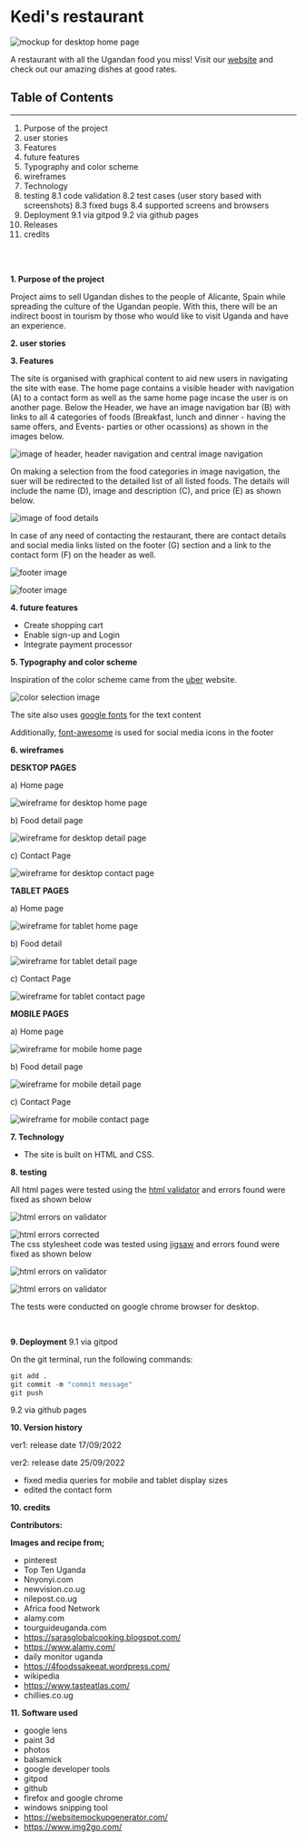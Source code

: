 **<h1>Kedi's restaurant</h1>**
![mockup for desktop home page](./assets/images/project-design/stories/mockup.png)

A restaurant with all the Ugandan food you miss!
Visit our [website](https://kedi1991.github.io/project01/) and check out our amazing dishes at good rates.

**<h2>Table of Contents</h2>**
<hr>

1. Purpose of the project
2. user stories
3. Features
4. future features
5. Typography and color scheme
6. wireframes
7. Technology
8. testing
   8.1 code validation
   8.2 test cases (user story based with screenshots)
   8.3 fixed bugs
   8.4 supported screens and browsers
9. Deployment
   9.1 via gitpod
   9.2 via github pages
10. Releases
11. credits
<br>
<br>

**1. Purpose of the project**

Project aims to sell Ugandan dishes to the people of Alicante, Spain while spreading the culture of the Ugandan people. With this, there will be an indirect boost in tourism by those who would like to visit Uganda and have an experience.

**2. user stories**


**3. Features**

The site is organised with graphical content to aid new users in navigating the site with ease.
The home page contains a visible header with navigation (A) to a contact form as well as the same home page incase the user is on another page. Below the Header, we have an image navigation bar (B) with links to all 4 categories of foods (Breakfast, lunch and dinner - having the same offers, and Events- parties or other ocassions) as shown in the images below.

![image of header, header navigation and central image navigation](./assets/images/project-design/stories/story-a.png)

On making a selection from the food categories in image navigation, the suer will be redirected to the detailed list of all listed foods. The details will include the name (D), image and description (C), and price (E) as shown below.

![image of food details](./assets/images/project-design/stories/story-b.png)

In case of any need of contacting the restaurant, there are contact details and social media links listed on the footer (G) section and a link to the contact form (F) on the header as well.

![footer image](./assets/images/project-design/stories/story-c.png)


![footer image](./assets/images/project-design/stories/story-d.png)


**4. future features**

- Create shopping cart
- Enable sign-up and Login
- Integrate payment processor

**5. Typography and color scheme**

Inspiration of the color scheme came from the [uber](https://www.uber.com/es/en/ride/) website. 

![color selection image](./assets/images/nav/color.png)

The site also uses [google fonts](https://fonts.google.com/) for the text content

Additionally, [font-awesome](https://fontawesome.com/) is used for social media icons in the footer

**6. wireframes**

**DESKTOP PAGES**

a) Home page

![wireframe for desktop home page](./assets/images/project-design/wireframes/wf-dt-home.png)

b) Food detail page

![wireframe for desktop detail page](./assets/images/project-design/wireframes/wf-dt-details.png)

c) Contact Page

![wireframe for desktop contact page](./assets/images/project-design/wireframes/wf-dt-contact.png)

**TABLET PAGES**

a) Home page

![wireframe for tablet home page](./assets/images/project-design/wireframes/wf-tab-home.png)

b) Food detail 

![wireframe for tablet detail page](./assets/images/project-design/wireframes/wf-tab-details.png)

c) Contact Page

![wireframe for tablet contact page](./assets/images/project-design/wireframes/wf-tab-contact.png)

**MOBILE PAGES**

a) Home page

![wireframe for mobile home page](./assets/images/project-design/wireframes/wf-mob-home.png)

b) Food detail page

![wireframe for mobile detail page](./assets/images/project-design/wireframes/wf-mob-details.png)

c) Contact Page

![wireframe for mobile contact page](./assets/images/project-design/wireframes/wf-mob-contact.png)

**7. Technology**

- The site is built on HTML and CSS.

**8. testing**

All html pages were tested using the [html validator](https://validator.w3.org/) and errors found were fixed as shown below

![html errors on validator](./assets/images/project-design/tests/html-error.png)


![html errors corrected](./assets/images/project-design/tests/html-pass.png)
<br>
The css stylesheet code was tested using [jigsaw](https://jigsaw.w3.org/css-validator/validator) and errors found were fixed as shown below

![html errors on validator](./assets/images/project-design/tests/css-errors.png)

![html errors on validator](./assets/images/project-design/tests/css-pass.png)
<br>

The tests were conducted on google chrome browser for desktop.

<br>

**9. Deployment**
   9.1 via gitpod

On the git terminal, run the following commands:

```python
git add .
git commit -m "commit message"
git push
```

   9.2 via github pages

**10. Version history**

ver1: release date 17/09/2022

ver2: release date 25/09/2022
- fixed media queries for mobile and tablet display sizes
- edited the contact form 


**10. credits**

**Contributors:**

**Images and recipe from;**
- pinterest
- Top Ten Uganda
- Nnyonyi.com
- newvision.co.ug
- nilepost.co.ug
- Africa food Network
- alamy.com
- tourguideuganda.com
- https://sarasglobalcooking.blogspot.com/
- https://www.alamy.com/
- daily monitor uganda
- https://4foodssakeeat.wordpress.com/
- wikipedia
- https://www.tasteatlas.com/
- chillies.co.ug

**11. Software used**
- google lens
- paint 3d
- photos
- balsamick
- google developer tools
- gitpod
- github
- firefox and google chrome
- windows snipping tool
- https://websitemockupgenerator.com/
- https://www.img2go.com/
